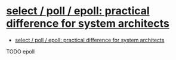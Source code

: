 # [select / poll / epoll: practical difference for system architects](https://www.ulduzsoft.com/2014/01/select-poll-epoll-practical-difference-for-system-architects/)

- [select / poll / epoll: practical difference for system architects](#select--poll--epoll-practical-difference-for-system-architects)












TODO epoll
